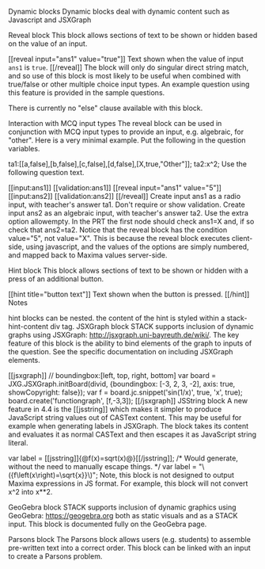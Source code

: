 Dynamic blocks
Dynamic blocks deal with dynamic content such as Javascript and JSXGraph

Reveal block
This block allows sections of text to be shown or hidden based on the value of an input.

[[reveal input="ans1" value="true"]]
Text shown when the value of input `ans1` is `true`.
[[/reveal]]
The block will only do singular direct string match, and so use of this block is most likely to be useful when combined with true/false or other multiple choice input types. An example question using this feature is provided in the sample questions.

There is currently no "else" clause available with this block.

Interaction with MCQ input types
The reveal block can be used in conjunction with MCQ input types to provide an input, e.g. algebraic, for "other". Here is a very minimal example. Put the following in the question variables.

ta1:[[a,false],[b,false],[c,false],[d,false],[X,true,"Other"]];
ta2:x^2;
Use the following question text.

[[input:ans1]] [[validation:ans1]]
[[reveal input="ans1" value="5"]] [[input:ans2]] [[validation:ans2]] [[/reveal]]
Create input ans1 as a radio input, with teacher's answer ta1. Don't require or show validation.
Create input ans2 as an algebraic input, with teacher's answer ta2. Use the extra option allowempty.
In the PRT the first node should check ans1=X and, if so check that ans2=ta2.
Notice that the reveal block has the condition value="5", not value="X". This is because the reveal block executes client-side, using javascript, and the values of the options are simply numbered, and mapped back to Maxima values server-side.

Hint block
This block allows sections of text to be shown or hidden with a press of an additional button.

[[hint title="button text"]]
Text shown when the button is pressed.
[[/hint]]
Notes

hint blocks can be nested.
the content of the hint is styled within a stack-hint-content div tag.
JSXGraph block
STACK supports inclusion of dynamic graphs using JSXGraph: http://jsxgraph.uni-bayreuth.de/wiki/. The key feature of this block is the ability to bind elements of the graph to inputs of the question. See the specific documentation on including JSXGraph elements.

[[jsxgraph]]
  // boundingbox:[left, top, right, bottom]
  var board = JXG.JSXGraph.initBoard(divid, {boundingbox: [-3, 2, 3, -2], axis: true, showCopyright: false});
  var f = board.jc.snippet('sin(1/x)', true, 'x', true);
  board.create('functiongraph', [f,-3,3]);
[[/jsxgraph]]
JSString block
A new feature in 4.4 is the [[jsstring]] which makes it simpler to produce JavaScript string values out of CASText content. This may be useful for example when generating labels in JSXGraph. The block takes its content and evaluates it as normal CASText and then escapes it as JavaScript string literal.

var label = [[jsstring]]{@f(x)=sqrt(x)@}[[/jsstring]];
/* Would generate, without the need to manually escape things. */
var label = "\\({f\\left(x\\right)=\\sqrt{x}}\\)";
Note, this block is not designed to output Maxima expressions in JS format. For example, this block will not convert x^2 into x**2.

GeoGebra block
STACK supports inclusion of dynamic graphics using GeoGebra: https://geogebra.org both as static visuals and as a STACK input. This block is documented fully on the GeoGebra page.

Parsons block
The Parsons block allows users (e.g. students) to assemble pre-written text into a correct order. This block can be linked with an input to create a Parsons problem.